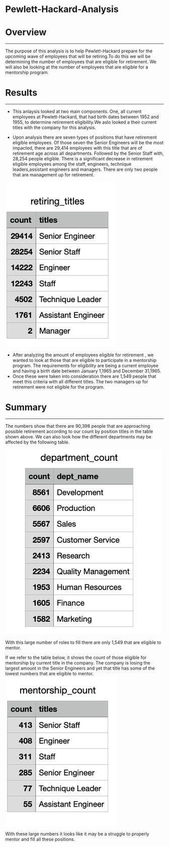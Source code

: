 # Pewlett-Hackard-Analysis
# Overview
-----

The purpose of this analysis is to help Pewlett-Hackard prepare for the upcoming wave of employees that will be retiring.To do this we will be determining the number of employees that are eligible for retirement. We will also be looking at the number of employees that are eligible for a mentorship program.
# Results
------
 * This  anlaysis looked at two main components. One, all current employees at Pewlett-Hackard, that had birth dates between 1952 and 1955, to determine retirement eligibility.We aslo looked a their current titles with the company for this analysis. 
  
 * Upon analysis there are seven types of positions that have retirement eligible employees. Of those seven the Senior Engineers will be the most impacted, there are 29,414 employees with this title that are of retirement age across all departments. Followed by the Senior Staff with, 28,254 people eligible. There is a significant decrease in retirement eligible employees among the staff, engineers, technique leaders,assistant engineers and managers. There are only two people that are management up for retirement.


![](retiring_titles.png)

* After analyzing the amount of employees eligible for retirement , we wanted to look at those that are eligible to participate in  a mentorship program. The requirements for eligibility are being a current employee and having a birth date between January 1,1965 and December 31,1965.
*  Once these were taken into consideration there are 1,549 people that meet this criteria with all different titles. The two managers up for retirement were not eligible for the program.

# Summary
------------
 The numbers show that there are 90,398 people that are approaching possible retirement according to our count by position titles in the table shown above. We can also look how the different departments may be affected by the following table.
 
 ![](dept_count.png)




With this large number of roles to fill there are only 1,549 that are eligible to mentor. 

  If we refer to the table below, it shows the count of those eligible for mentorship by current title in the company. The company is losing   the largest amount in the Senior Engineers and yet that title has some of the lowest numbers that are eligible to mentor.
  ![](mentorship_count.png)

   With these large numbers it looks like it may be a struggle to properly mentor and fill all these positions.